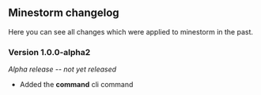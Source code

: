 ## Minestorm changelog

Here you can see all changes which were applied to minestorm in the past.

### Version 1.0.0-alpha2

*Alpha release -- not yet released*

* Added the **command** cli command